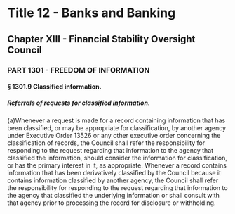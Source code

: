 
# Title 12 - Banks and Banking
## Chapter XIII - Financial Stability Oversight Council
### PART 1301 - FREEDOM OF INFORMATION
#### § 1301.9 Classified information.
##### Referrals of requests for classified information.

(a)Whenever a request is made for a record containing information that has been classified, or may be appropriate for classification, by another agency under Executive Order 13526 or any other executive order concerning the classification of records, the Council shall refer the responsibility for responding to the request regarding that information to the agency that classified the information, should consider the information for classification, or has the primary interest in it, as appropriate. Whenever a record contains information that has been derivatively classified by the Council because it contains information classified by another agency, the Council shall refer the responsibility for responding to the request regarding that information to the agency that classified the underlying information or shall consult with that agency prior to processing the record for disclosure or withholding.
